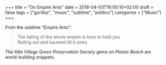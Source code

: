 +++
title = "On Empire Ants"
date = 2018-04-03T16:00:10+02:00
draft = false
tags = ["gorillaz", "music", "sublime", "politics"]
categories = ["Music"]
+++

From the sublime "Empire Ants":

> The falling of the whole empire is here to hold you \
Rolling out and haunted till it sinks

The little _Villege Green Preservation Society_ gems on _Plastic Beach_ are world-building snippets.
